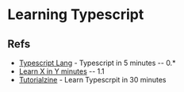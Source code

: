 # Learning Typescript
## Refs
- [Typescript Lang] - Typescript in 5 minutes
-- 0.*
- [Learn X in Y minutes]
-- 1.1
- [Tutorialzine] - Learn Typescrpit in 30 minutes

[Typescript Lang]: <https://www.typescriptlang.org/docs/handbook/typescript-in-5-minutes.html>
[Learn X in Y minutes]: <https://learnxinyminutes.com/docs/typescript/>
[Tutorialzine]: <https://tutorialzine.com/2016/07/learn-typescript-in-30-minutes>